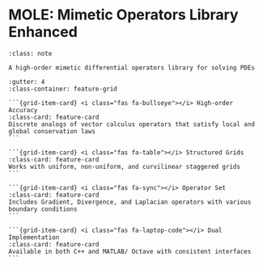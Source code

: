 # MOLE: Mimetic Operators Library Enhanced

```{admonition} About MOLE
:class: note

A high-order mimetic differential operators library for solving PDEs
```

````{grid} 1 1 2 2
:gutter: 4
:class-container: feature-grid

```{grid-item-card} <i class="fas fa-bullseye"></i> High-order Accuracy
:class-card: feature-card
Discrete analogs of vector calculus operators that satisfy local and global conservation laws
```

```{grid-item-card} <i class="fas fa-table"></i> Structured Grids
:class-card: feature-card
Works with uniform, non-uniform, and curvilinear staggered grids
```

```{grid-item-card} <i class="fas fa-sync"></i> Operator Set
:class-card: feature-card
Includes Gradient, Divergence, and Laplacian operators with various boundary conditions
```

```{grid-item-card} <i class="fas fa-laptop-code"></i> Dual Implementation
:class-card: feature-card
Available in both C++ and MATLAB/ Octave with consistent interfaces
```
````
